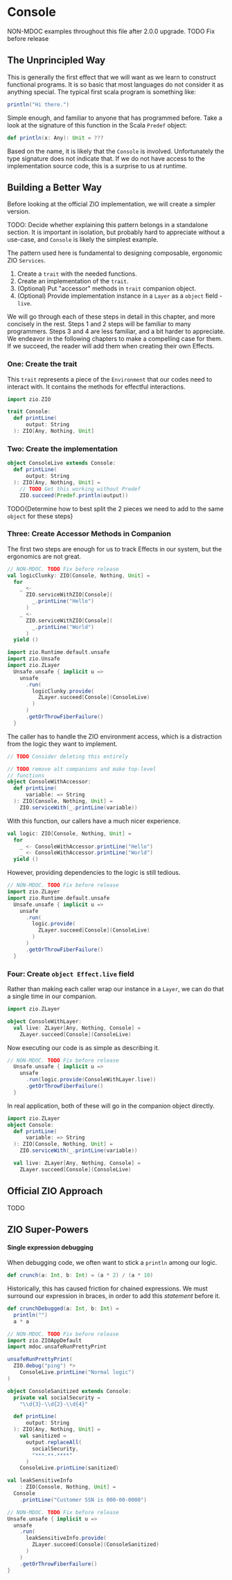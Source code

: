 # Console
NON-MDOC examples throughout this file after 2.0.0 upgrade. TODO Fix before release

## The Unprincipled Way

This is generally the first effect that we will want as we learn to construct functional programs.
It is so basic that most languages do not consider it as anything special.
The typical first scala program is something like:

```scala // mdoc
println("Hi there.")
```

Simple enough, and familiar to anyone that has programmed before.
Take a look at the signature of this function in the Scala `Predef` object:

```scala // mdoc:nest
def println(x: Any): Unit = ???
```

Based on the name, it is likely that the `Console` is involved.
Unfortunately the type signature does not indicate that.
If we do not have access to the implementation source code, this is a surprise to us at runtime.

## Building a Better Way

Before looking at the official ZIO implementation, we will create a simpler version.

TODO: Decide whether explaining this pattern belongs in a standalone section.
      It is important in isolation, but probably hard to appreciate without a use-case, and `Console` is likely the simplest example.

The pattern used here is fundamental to designing composable, ergonomic ZIO `Services`.

1. Create a `trait` with the needed functions.
2. Create an implementation of the `trait`.
3. (Optional) Put "accessor" methods in `trait` companion object.
4. (Optional) Provide implementation instance in a `Layer` as a `object` field - `live`.

We will go through each of these steps in detail in this chapter, and more concisely in the rest.
Steps 1 and 2 steps will be familiar to many programmers.
Steps 3 and 4 are less familiar, and a bit harder to appreciate.
We endeavor in the following chapters to make a compelling case for them.
If we succeed, the reader will add them when creating their own Effects.

### One: Create the trait

This `trait` represents a piece of the `Environment` that our codes need to interact with.
It contains the methods for effectful interactions.

```scala // mdoc
import zio.ZIO

trait Console:
  def printLine(
      output: String
  ): ZIO[Any, Nothing, Unit]
```

### Two: Create the implementation

```scala // mdoc
object ConsoleLive extends Console:
  def printLine(
      output: String
  ): ZIO[Any, Nothing, Unit] =
    // TODO Get this working without Predef
    ZIO.succeed(Predef.println(output))
```

TODO{Determine how to best split the 2 pieces we need to add to the same `object` for these steps}

### Three: Create Accessor Methods in Companion

The first two steps are enough for us to track Effects in our system, but the ergonomics are not great.

```scala
// NON-MDOC. TODO Fix before release
val logicClunky: ZIO[Console, Nothing, Unit] =
  for
    _ <-
      ZIO.serviceWithZIO[Console](
        _.printLine("Hello")
      )
    _ <-
      ZIO.serviceWithZIO[Console](
        _.printLine("World")
      )
  yield ()

import zio.Runtime.default.unsafe
import zio.Unsafe
import zio.ZLayer
  Unsafe.unsafe { implicit u =>
    unsafe
      .run(
        logicClunky.provide(
          ZLayer.succeed[Console](ConsoleLive)
        )
      )
      .getOrThrowFiberFailure()
  }
```

The caller has to handle the ZIO environment access, which is a distraction from the logic they want to implement.

```scala // mdoc
// TODO Consider deleting this entirely

// TODO remove alt companions and make top-level
// functions
object ConsoleWithAccessor:
  def printLine(
      variable: => String
  ): ZIO[Console, Nothing, Unit] =
    ZIO.serviceWith(_.printLine(variable))
```

With this function, our callers have a much nicer experience.

```scala // mdoc
val logic: ZIO[Console, Nothing, Unit] =
  for
    _ <- ConsoleWithAccessor.printLine("Hello")
    _ <- ConsoleWithAccessor.printLine("World")
  yield ()
```

However, providing dependencies to the logic is still tedious.

```scala
// NON-MDOC. TODO Fix before release
import zio.ZLayer
import zio.Runtime.default.unsafe
  Unsafe.unsafe { implicit u =>
    unsafe
      .run(
        logic.provide(
          ZLayer.succeed[Console](ConsoleLive)
        )
      )
      .getOrThrowFiberFailure()
  }
```

### Four: Create `object Effect.live` field

Rather than making each caller wrap our instance in a `Layer`, we can do that a single time in our companion.

```scala // mdoc
import zio.ZLayer

object ConsoleWithLayer:
  val live: ZLayer[Any, Nothing, Console] =
    ZLayer.succeed[Console](ConsoleLive)
```

Now executing our code is as simple as describing it.

```scala
// NON-MDOC. TODO Fix before release
  Unsafe.unsafe { implicit u =>
    unsafe
      .run(logic.provide(ConsoleWithLayer.live))
      .getOrThrowFiberFailure()
  }
```

In real application, both of these will go in the companion object directly.

```scala // mdoc
import zio.ZLayer
object Console:
  def printLine(
      variable: => String
  ): ZIO[Console, Nothing, Unit] =
    ZIO.serviceWith(_.printLine(variable))

  val live: ZLayer[Any, Nothing, Console] =
    ZLayer.succeed[Console](ConsoleLive)
```

## Official ZIO Approach

TODO

## ZIO Super-Powers

#### Single expression debugging
When debugging code, we often want to stick a `println` among our logic.

```scala // mdoc
def crunch(a: Int, b: Int) = (a * 2) / (a * 10)
```
Historically, this has caused friction for chained expressions.
We must surround our expression in braces, in order to add this _statement_ before it.

```scala // mdoc
def crunchDebugged(a: Int, b: Int) =
  println("")
  a * a
```


```scala
// NON-MDOC. TODO Fix before release
import zio.ZIOAppDefault
import mdoc.unsafeRunPrettyPrint

unsafeRunPrettyPrint(
  ZIO.debug("ping") *>
    ConsoleLive.printLine("Normal logic")
)
```

```scala // mdoc
object ConsoleSanitized extends Console:
  private val socialSecurity =
    "\\d{3}-\\d{2}-\\d{4}"

  def printLine(
      output: String
  ): ZIO[Any, Nothing, Unit] =
    val sanitized =
      output.replaceAll(
        socialSecurity,
        "***-**-****"
      )
    ConsoleLive.printLine(sanitized)
```

```scala // mdoc:silent
val leakSensitiveInfo
    : ZIO[Console, Nothing, Unit] =
  Console
    .printLine("Customer SSN is 000-00-0000")
```

```scala
// NON-MDOC. TODO Fix before release
Unsafe.unsafe { implicit u =>
  unsafe
    .run(
      leakSensitiveInfo.provide(
        ZLayer.succeed[Console](ConsoleSanitized)
      )
    )
    .getOrThrowFiberFailure()
}
```
